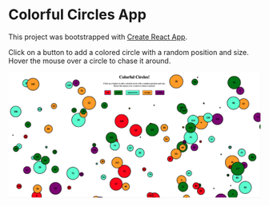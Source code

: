 # Colorful Circles App

This project was bootstrapped with [Create React App](https://github.com/facebook/create-react-app).

Click on a button to add a colored circle with a random position and size.
Hover the mouse over a circle to chase it around.

![](./public/screen-shot.png)
